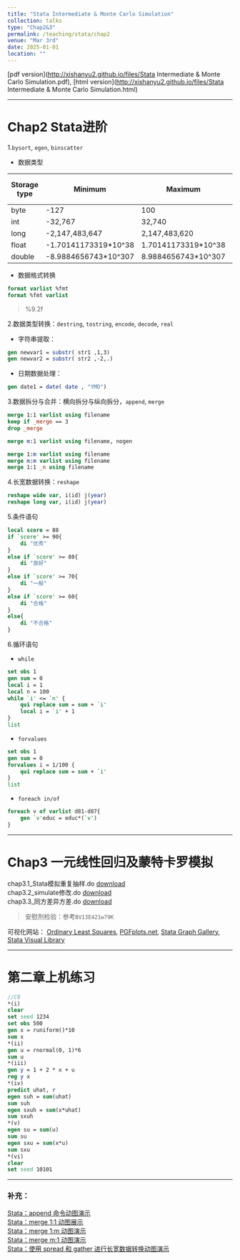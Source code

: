 ```yaml
---
title: "Stata Intermediate & Monte Carlo Simulation"
collection: talks
type: "Chap2&3"
permalink: /teaching/stata/chap2
venue: "Mar 3rd"
date: 2025-01-01
location: ""
---
```


[pdf version](http://xishanyu2.github.io/files/Stata Intermediate & Monte Carlo Simulation.pdf), [html version](http://xishanyu2.github.io/files/Stata Intermediate & Monte Carlo Simulation.html)

---

# Chap2 Stata进阶

1.`bysort`, `egen`, `binscatter`

- 数据类型

| Storage type | Minimum              | Maximum             | Closest to 0 without being 0 | bytes |
| ------------ | -------------------- | ------------------- | ---------------------------- | ----- |
| byte         | -127                 | 100                 | +/-1                         | 1     |
| int          | -32,767              | 32,740              | +/-1                         | 2     |
| long         | -2,147,483,647       | 2,147,483,620       | +/-1                         | 4     |
| float        | -1.70141173319*10^38 | 1.70141173319*10^38 | +/-10^-38                    | 4     |
| double       | -8.9884656743*10^307 | 8.9884656743*10^307 | +/-10^-323                   | 8     |

- 数据格式转换
```stata
format varlist %fmt
format %fmt varlist
```
> %9.2f

2.数据类型转换：`destring`, `tostring`, `encode`, `decode`, `real`

- 字符串提取：
```stata
gen newvar1 = substr( str1 ,1,3)
gen newvar2 = substr( str2 ,-2,.)
```

-  日期数据处理：
```stata
gen date1 = date( date , "YMD")
```

3.数据拆分与合并：横向拆分与纵向拆分，`append`, `merge`
```stata
merge 1:1 varlist using filename
keep if _merge == 3
drop _merge

merge m:1 varlist using filename, nogen

merge 1:m varlist using filename
merge m:m varlist using filename
merge 1:1 _n using filename
```
4.长宽数据转换：`reshape`
```stata
reshape wide var, i(id) j(year)
reshape long var, i(id) j(year)
```

5.条件语句
```stata
local score = 88
if `score' >= 90{
	di "优秀"
}
else if `score' >= 80{
	di "良好"
}
else if `score' >= 70{
	di "一般"
}
else if `score' >= 60{
	di "合格"
}
else{
	di "不合格"
}
```

6.循环语句
- `while`

```stata
set obs 1
gen sum = 0
local i = 1
local n = 100
while `i' <= `n' {
	qui replace sum = sum + `i'
	local i = `i' + 1
}
list
```

- `forvalues`

```stata
set obs 1
gen sum = 0
forvalues i = 1/100 {
	qui replace sum = sum + `i'
}
list
```

- `foreach in/of`

```stata
foreach v of varlist d81-d87{
	gen `v'educ = educ*(`v')
}
```

---

# Chap3 一元线性回归及蒙特卡罗模拟

chap3.1_Stata模拟重复抽样.do [download](http://xishanyu2.github.io/files/chap3.1_Stata模拟重复抽样v2.do)  
chap3.2_simulate修改.do [download](http://xishanyu2.github.io/files/chap3.2_simulate修改.do)  
chap3.3_同方差异方差.do [download](http://xishanyu2.github.io/files/chap3.3_同方差异方差.do)  

> 安慰剂检验：参考`BV13E421w79K`

可视化网站：
[Ordinary Least Squares](https://econometricsbysimulation.shinyapps.io/OLS-App/), [PGFplots.net](https://pgfplots.net/), [Stata Graph Gallery](https://surveydesign.com.au/stata/graphs.html), [Stata Visual Library](https://worldbank.github.io/stata-visual-library/)

---

# 第二章上机练习
```stata
//C8
*(i)
clear
set seed 1234
set obs 500
gen x = runiform()*10
sum x
*(ii)
gen u = rnormal(0, 1)*6
sum u
*(iii)
gen y = 1 + 2 * x + u
reg y x
*(iv)
predict uhat, r
egen suh = sum(uhat)
sum suh
egen sxuh = sum(x*uhat)
sum sxuh
*(v)
egen su = sum(u)
sum su
egen sxu = sum(x*u)
sum sxu
*(vi)
clear
set seed 10101
```

---

### 补充：

[Stata：append 命令动图演示](https://www.bilibili.com/video/BV1zQ4y1W7nh?vd_source=0157f662d038fde520efb02dbe730b48)  
[Stata：merge 1:1 动图展示](https://www.bilibili.com/video/BV16841167C8?vd_source=0157f662d038fde520efb02dbe730b48)  
[Stata：merge 1:m 动图演示](https://www.bilibili.com/video/BV1hN4y117cY?vd_source=0157f662d038fde520efb02dbe730b48)  
[Stata：merge m:1 动图演示](https://www.bilibili.com/video/BV1iN4114758?vd_source=0157f662d038fde520efb02dbe730b48)  
[Stata：使用 spread 和 gather 进行长宽数据转换动图演示](https://www.bilibili.com/video/BV1Rw411z7dh?vd_source=0157f662d038fde520efb02dbe730b48)
